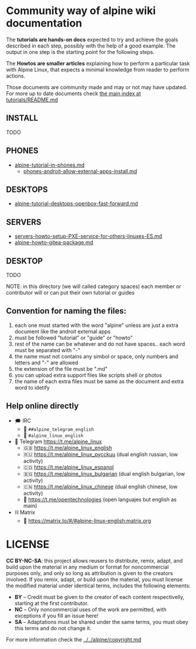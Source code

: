 Community way of alpine wiki documentation
=========================================

The **tutorials are hands-on docs** expected to try and achieve the goals described 
in each step, possibly with the help of a good example. The output in one step 
is the starting point for the following steps.

The **Howtos are smaller articles** explaining how to perform a particular task 
with Alpine Linux, that expects a minimal knowledge from reader to perform actions. 

Those documents are community made and may or not may have updated.
For more up to date documents check [the main index at tutorials/README.md](../README.md)

## INSTALL

TODO

## PHONES

* [alpine-tutorial-in-phones.md](alpine-tutorial-in-phones.md)
    * [phones-androit-allow-external-apps-install.md](phones-androit-allow-external-apps-install.md)

## DESKTOPS

* [alpine-tutorial-desktops-openbox-fast-forward.md](alpine-tutorial-desktops-openbox-fast-forward.md)

## SERVERS

* [servers-howto-setup-PXE-service-for-others-linuxes-ES.md](servers-howto-setup-PXE-service-for-others-linuxes-ES.md)
* [alpine-howto-gitea-package.md](alpine-howto-gitea-package.md)

## DESKTOP

TODO

NOTE: in this directory (we will called category spaces) each member or contributor will or can put their own tutorial or guides

## Convention for naming the files:

1. each one must started with the word "alpine" unless are just a extra document like the androit external apps
2. must be followed "tutorial" or "guide" or "howto" 
3. rest of the name can be whatever and do not have spaces.. each word must be separated with "-"
4. the name must not contains any simbol or space, only numbers and letters and "-" are allowed
5. the extension of the file must be ".md"
6. you can upload extra support files like scripts shell or photos
7. the name of each extra files must be same as the document and extra word to idetify

## Help online directly

- 🗯 IRC
  - 💬 `##alpine_telegram_english`
  - 💬 `#alpine_linux_english`
- 📱 Telegram https://t.me/alpine_linux
  - 🇬🇧 https://t.me/alpine_linux_english
  - 🇷🇺 https://t.me/alpine_linux_pycckuu (dual english russian, low activity)
  - 🇨🇴 https://t.me/alpine_linux_espanol
  - 🇧🇬 https://t.me/alpine_linux_bulgarian (dual english bulgarian, low activity)
  - 🇨🇳 https://t.me/alpine_linux_chinese (dual english chinese, low activity)
  - 📡 https://t.me/opentechnologies (open languajes but english as main)
- ⛓ Matrix
  - 👥 https://matrix.to/#/#alpine-linux-english:matrix.org

# LICENSE

**CC BY-NC-SA**: this project allows reusers to distribute, remix, adapt, and build upon the material 
in any medium or format for noncommercial purposes only, and only so long as attribution is given 
to the creators involved. If you remix, adapt, or build upon the material, you must license the modified 
material under identical terms,  includes the following elements:

* **BY**  – Credit must be given to the creator of each content respectivelly, starting at the first contributor.
* **NC**  – Only noncommercial uses of the work are permitted, with exceptions if you fill an issue here!
* **SA**  – Adaptations must be shared under the same terms, you must obey this terms and do not change it.

For more information check the [../../alpine/copyright.md](../../alpine/copyright.md)

